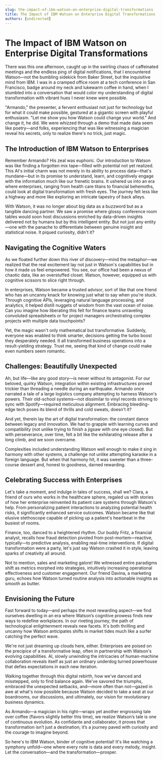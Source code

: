 ```yaml
---
slug: the-impact-of-ibm-watson-on-enterprise-digital-transformations
title: The Impact of IBM Watson on Enterprise Digital Transformations
authors: [undirected]
---
```



# The Impact of IBM Watson on Enterprise Digital Transformations

There was this one afternoon, caught up in the swirling chaos of caffeinated meetings and the endless ping of digital notifications, that I encountered Watson—not the bumbling sidekick from Baker Street, but the inquisitive mind from IBM. I was in a cramped office room at a tech conference in San Francisco, badge around my neck and lukewarm coffee in hand, when I stumbled into a conversation that would color my understanding of digital transformation with vibrant hues I never knew were possible.

"Armando," the presenter, a fervent enthusiast not just for technology but for what it could make possible, gestured at a gigantic screen with playful enthusiasm. "Let me show you how Watson could change your world." And change it, he did. We were whizzed through a demo that made data seem like poetry—and folks, experiencing that was like witnessing a magician reveal his secrets, only to realize there's no trick, just magic.

## The Introduction of IBM Watson to Enterprises

Remember Armando? His zeal was euphoric. Our introduction to Watson was like finding a forgotten mix tape—filled with potential not yet realized. This AI's initial charm was not merely in its ability to process data—that's mundane—but in its promise to understand, learn, and cognitively engage with the information much like our frenetic brains. It ushered us into an era where enterprises, ranging from health care titans to financial behemoths, could look at digital transformation with fresh eyes. The journey felt less like a highway and more like exploring an intricate tapestry of back alleys.

With Watson, it was no longer about big data as a buzzword but as a tangible dancing partner. We saw a promise where glossy conference room tables would soon host discussions enriched by data-driven insights delivered not by humans but by this intelligent entity. But not just any entity—one with the panache to differentiate between genuine insight and statistical noise. It piqued curiosity, didn't it?

## Navigating the Cognitive Waters

As we floated further down this river of discovery—mind the metaphor—we realized that the real excitement lay not just in Watson's capabilities but in how it made us feel empowered. You see, our office had been a nexus of chaotic data, like an overstuffed closet. Watson, however, equipped us with cognitive scissors to slice right through.

In enterprises, Watson became a trusted advisor, sort of like that one friend who has an uncanny knack for knowing just what to say when you're stuck. Through cognitive APIs, leveraging natural language processing, and analytics, it helped distill nuggets of wisdom from the vast ocean of noise. Can you imagine how liberating this felt for finance teams unraveling convoluted spreadsheets or for project managers orchestrating complex projects with multiple data touchpoints?

Yet, the magic wasn't only mathematical but transformative. Suddenly, everyone was enabled to think smarter, decisions getting the turbo boost they desperately needed. It all transformed business operations into a result-yielding strategy. Trust me, seeing that kind of change could make even numbers seem romantic.

## Challenges: Beautifully Unexpected

Ah, but life—like any good story—is never without its antagonist. For our beloved, quirky Watson, integration within existing infrastructures proved trickier than threading a needle during an earthquake. Armando once narrated a tale of a large logistics company attempting to harness Watson's powers. Their old-school systems—not dissimilar to vinyl records striving to sync with Spotify—required meticulous alignment. Embracing bleeding-edge tech poses its blend of thrills and cold sweats, doesn't it?

And yet, therein lay the art of digital transformation: the constant dance between legacy and innovation. We had to grapple with learning curves and compatibility (not unlike trying to finish a jigsaw with one eye closed). But with perseverance, over time, felt a bit like the exhilarating release after a long climb, and we soon overcame.

Complexities included understanding Watson well enough to make it sing in harmony with other systems, a challenge not unlike attempting karaoke in a foreign language. But when that harmony hit, it was sweeter than a three-course dessert and, honest to goodness, darned rewarding.

## Celebrating Success with Enterprises

Let's take a moment, and indulge in tales of success, shall we? Clara, a friend of ours who works in the healthcare sphere, regaled us with stories of how her enterprise reinvented its patient care systems through Watson's help. From personalizing patient interactions to analyzing potential health risks, it significantly enhanced service outcomes. Watson became like that elusive stethoscope capable of picking up a patient's heartbeat in the busiest of rooms.

Finance, too, danced to a heightened rhythm. Our buddy Fritz, a financial analyst, recalls how fraud detection pivoted from post-mortem—reactive, typically—to predictive analysis, enabling real-time interventions. If digital transformation were a party, let's just say Watson crashed it in style, leaving sparks of creativity all around.

Not to mention, sales and marketing galore! We witnessed entire paradigms shift as metrics morphed into strategies, intuitively increasing operational effectiveness and customer engagement. Our friend Davina, a marketing guru, echoes how Watson turned routine analysis into actionable insights as smooth as butter.

## Envisioning the Future

Fast forward to today—and perhaps the most rewarding aspect—we find ourselves dwelling in an era where Watson’s cognitive prowess finds new ways to redefine workplaces. In our riveting journey, the path of technological enlightenment reveals new facets. It's both thrilling and uncanny how Watson anticipates shifts in market tides much like a surfer catching the perfect wave.

We're not just dreaming up clouds here, either. Enterprises are poised on the precipice of a transformative leap, often in partnership with Watson's evolving capabilities. AI, slowly unwinding the intricacies of human-machine collaboration reveals itself as just an ordinary underdog turned powerhouse that defies expectations in each new iteration.

Walking together through this digital rebirth, how we've danced and misstepped, only to find balance again. We've savored the triumphs, embraced the unexpected setbacks, and—more often than not—gazed in awe at what's now possible because Watson decided to take a seat at our boardrooms, our discussions, and ultimately, our vision for revolutionary business dynamics.

As Armando—a magician in his right—wraps yet another engrossing tale over coffee (flavors slightly better this time), we realize Watson’s tale is one of continuous evolution. As confidante and collaborator, it proves that transformation isn’t just a destination; it’s a journey paved with curiosity and the courage to imagine beyond.

So here's to IBM Watson, binder of cognitive potential! It's like watching a symphony unfold—one where every note is data and every melody, insight. Let the conversation—and the transformation—prosper.